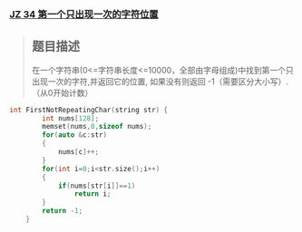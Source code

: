 ### [JZ 34 第一个只出现一次的字符位置](https://www.nowcoder.com/practice/1c82e8cf713b4bbeb2a5b31cf5b0417c?tpId=13&&tqId=11187&rp=1&ru=/ta/coding-interviews&qru=/ta/coding-interviews/question-ranking)

> ## 题目描述
>
> 在一个字符串(0<=字符串长度<=10000，全部由字母组成)中找到第一个只出现一次的字符,并返回它的位置, 如果没有则返回 -1（需要区分大小写）.（从0开始计数）

```cpp
int FirstNotRepeatingChar(string str) {
        int nums[128];
        memset(nums,0,sizeof nums);
        for(auto &c:str)
        {
            nums[c]++;
        }
        for(int i=0;i<str.size();i++)
        {
            if(nums[str[i]]==1)
                return i;
        }
        return -1;
    }
```

